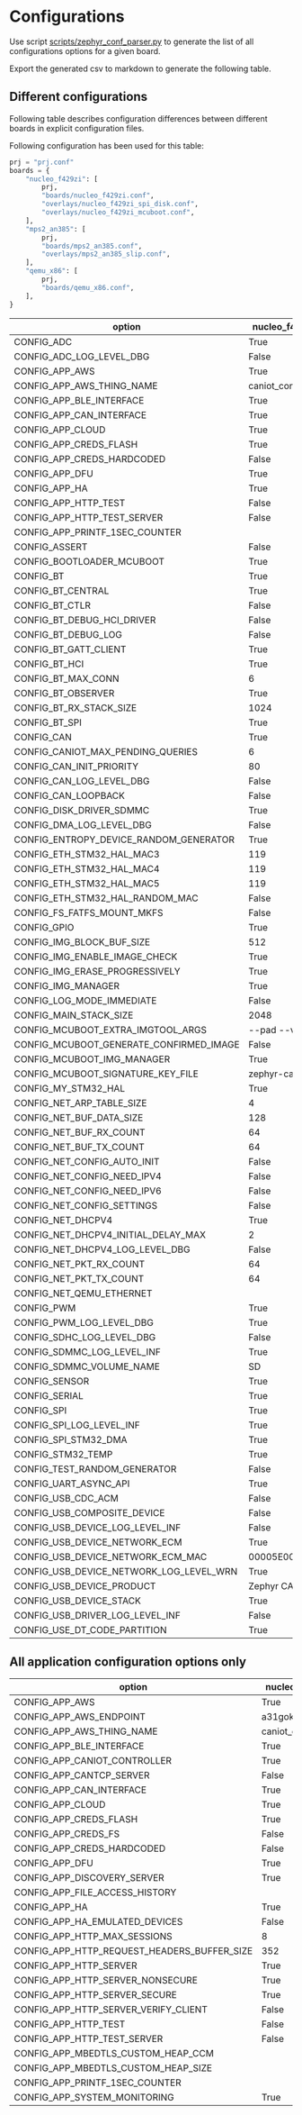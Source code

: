 # Configurations

Use script [scripts/zephyr_conf_parser.py](./scripts/zephyr_conf_parser.py) to
generate the list of all configurations options for a given board.

Export the generated csv to markdown to generate the following table.

## Different configurations

Following table describes configuration differences between different boards
in explicit configuration files.

Following configuration has been used for this table:

```python
prj = "prj.conf"
boards = {
    "nucleo_f429zi": [
        prj,
        "boards/nucleo_f429zi.conf",
        "overlays/nucleo_f429zi_spi_disk.conf",
        "overlays/nucleo_f429zi_mcuboot.conf",
    ],
    "mps2_an385": [
        prj,
        "boards/mps2_an385.conf",
        "overlays/mps2_an385_slip.conf",
    ],
    "qemu_x86": [
        prj,
        "boards/qemu_x86.conf",
    ],
}
```

|option                                 |nucleo_f429zi    |mps2_an385   |qemu_x86|
|---------------------------------------|-----------------|-------------|--------|
|CONFIG_ADC                             |True             |             |        |
|CONFIG_ADC_LOG_LEVEL_DBG               |False            |             |        |
|CONFIG_APP_AWS                         |True             |             |        |
|CONFIG_APP_AWS_THING_NAME              |caniot_controller|qemu_canio...|        |
|CONFIG_APP_BLE_INTERFACE               |True             |False        |False   |
|CONFIG_APP_CAN_INTERFACE               |True             |False        |False   |
|CONFIG_APP_CLOUD                       |True             |True         |False   |
|CONFIG_APP_CREDS_FLASH                 |True             |False        |False   |
|CONFIG_APP_CREDS_HARDCODED             |False            |True         |True    |
|CONFIG_APP_DFU                         |True             |             |        |
|CONFIG_APP_HA                          |True             |             |        |
|CONFIG_APP_HTTP_TEST                   |False            |True         |True    |
|CONFIG_APP_HTTP_TEST_SERVER            |False            |True         |True    |
|CONFIG_APP_PRINTF_1SEC_COUNTER         |                 |False        |        |
|CONFIG_ASSERT                          |False            |True         |True    |
|CONFIG_BOOTLOADER_MCUBOOT              |True             |             |        |
|CONFIG_BT                              |True             |             |        |
|CONFIG_BT_CENTRAL                      |True             |             |        |
|CONFIG_BT_CTLR                         |False            |             |        |
|CONFIG_BT_DEBUG_HCI_DRIVER             |False            |             |        |
|CONFIG_BT_DEBUG_LOG                    |False            |             |        |
|CONFIG_BT_GATT_CLIENT                  |True             |             |        |
|CONFIG_BT_HCI                          |True             |             |        |
|CONFIG_BT_MAX_CONN                     |6                |             |        |
|CONFIG_BT_OBSERVER                     |True             |             |        |
|CONFIG_BT_RX_STACK_SIZE                |1024             |             |        |
|CONFIG_BT_SPI                          |True             |             |        |
|CONFIG_CAN                             |True             |             |        |
|CONFIG_CANIOT_MAX_PENDING_QUERIES      |6                |12           |12      |
|CONFIG_CAN_INIT_PRIORITY               |80               |             |        |
|CONFIG_CAN_LOG_LEVEL_DBG               |False            |             |        |
|CONFIG_CAN_LOOPBACK                    |False            |             |        |
|CONFIG_DISK_DRIVER_SDMMC               |True             |             |        |
|CONFIG_DMA_LOG_LEVEL_DBG               |False            |             |        |
|CONFIG_ENTROPY_DEVICE_RANDOM_GENERATOR |True             |False        |False   |
|CONFIG_ETH_STM32_HAL_MAC3              |119              |             |        |
|CONFIG_ETH_STM32_HAL_MAC4              |119              |             |        |
|CONFIG_ETH_STM32_HAL_MAC5              |119              |             |        |
|CONFIG_ETH_STM32_HAL_RANDOM_MAC        |False            |             |        |
|CONFIG_FS_FATFS_MOUNT_MKFS             |False            |             |        |
|CONFIG_GPIO                            |True             |             |        |
|CONFIG_IMG_BLOCK_BUF_SIZE              |512              |             |        |
|CONFIG_IMG_ENABLE_IMAGE_CHECK          |True             |             |        |
|CONFIG_IMG_ERASE_PROGRESSIVELY         |True             |             |        |
|CONFIG_IMG_MANAGER                     |True             |             |        |
|CONFIG_LOG_MODE_IMMEDIATE              |False            |False        |True    |
|CONFIG_MAIN_STACK_SIZE                 |2048             |4096         |4096    |
|CONFIG_MCUBOOT_EXTRA_IMGTOOL_ARGS      |--pad --ve...    |             |        |
|CONFIG_MCUBOOT_GENERATE_CONFIRMED_IMAGE|False            |             |        |
|CONFIG_MCUBOOT_IMG_MANAGER             |True             |             |        |
|CONFIG_MCUBOOT_SIGNATURE_KEY_FILE      |zephyr-can...    |             |        |
|CONFIG_MY_STM32_HAL                    |True             |             |        |
|CONFIG_NET_ARP_TABLE_SIZE              |4                |             |        |
|CONFIG_NET_BUF_DATA_SIZE               |128              |236          |236     |
|CONFIG_NET_BUF_RX_COUNT                |64               |256          |128     |
|CONFIG_NET_BUF_TX_COUNT                |64               |256          |128     |
|CONFIG_NET_CONFIG_AUTO_INIT            |False            |True         |True    |
|CONFIG_NET_CONFIG_NEED_IPV4            |False            |True         |True    |
|CONFIG_NET_CONFIG_NEED_IPV6            |False            |True         |True    |
|CONFIG_NET_CONFIG_SETTINGS             |False            |True         |True    |
|CONFIG_NET_DHCPV4                      |True             |False        |False   |
|CONFIG_NET_DHCPV4_INITIAL_DELAY_MAX    |2                |             |        |
|CONFIG_NET_DHCPV4_LOG_LEVEL_DBG        |False            |             |        |
|CONFIG_NET_PKT_RX_COUNT                |64               |256          |128     |
|CONFIG_NET_PKT_TX_COUNT                |64               |256          |128     |
|CONFIG_NET_QEMU_ETHERNET               |                 |False        |        |
|CONFIG_PWM                             |True             |             |        |
|CONFIG_PWM_LOG_LEVEL_DBG               |True             |             |        |
|CONFIG_SDHC_LOG_LEVEL_DBG              |False            |             |        |
|CONFIG_SDMMC_LOG_LEVEL_INF             |True             |             |        |
|CONFIG_SDMMC_VOLUME_NAME               |SD               |             |        |
|CONFIG_SENSOR                          |True             |             |        |
|CONFIG_SERIAL                          |True             |             |        |
|CONFIG_SPI                             |True             |             |        |
|CONFIG_SPI_LOG_LEVEL_INF               |True             |             |        |
|CONFIG_SPI_STM32_DMA                   |True             |             |        |
|CONFIG_STM32_TEMP                      |True             |             |        |
|CONFIG_TEST_RANDOM_GENERATOR           |False            |True         |True    |
|CONFIG_UART_ASYNC_API                  |True             |             |        |
|CONFIG_USB_CDC_ACM                     |False            |             |        |
|CONFIG_USB_COMPOSITE_DEVICE            |False            |             |        |
|CONFIG_USB_DEVICE_LOG_LEVEL_INF        |False            |             |        |
|CONFIG_USB_DEVICE_NETWORK_ECM          |True             |             |        |
|CONFIG_USB_DEVICE_NETWORK_ECM_MAC      |00005E005301     |             |        |
|CONFIG_USB_DEVICE_NETWORK_LOG_LEVEL_WRN|True             |             |        |
|CONFIG_USB_DEVICE_PRODUCT              |Zephyr CAN...    |             |        |
|CONFIG_USB_DEVICE_STACK                |True             |             |        |
|CONFIG_USB_DRIVER_LOG_LEVEL_INF        |False            |             |        |
|CONFIG_USE_DT_CODE_PARTITION           |True             |             |        |



## All application configuration options only

|option                                     |nucleo_f429zi    |mps2_an385   |qemu_x86|
|-------------------------------------------|-----------------|-------------|--------|
|CONFIG_APP_AWS                             |True             |             |        |
|CONFIG_APP_AWS_ENDPOINT                    |a31gokdeok...    |a31gokdeok...|        |
|CONFIG_APP_AWS_THING_NAME                  |caniot_controller|qemu_canio...|        |
|CONFIG_APP_BLE_INTERFACE                   |True             |False        |False   |
|CONFIG_APP_CANIOT_CONTROLLER               |True             |True         |True    |
|CONFIG_APP_CANTCP_SERVER                   |False            |False        |False   |
|CONFIG_APP_CAN_INTERFACE                   |True             |False        |False   |
|CONFIG_APP_CLOUD                           |True             |True         |False   |
|CONFIG_APP_CREDS_FLASH                     |True             |False        |False   |
|CONFIG_APP_CREDS_FS                        |False            |False        |False   |
|CONFIG_APP_CREDS_HARDCODED                 |False            |True         |True    |
|CONFIG_APP_DFU                             |True             |             |        |
|CONFIG_APP_DISCOVERY_SERVER                |True             |True         |True    |
|CONFIG_APP_FILE_ACCESS_HISTORY             |                 |False        |False   |
|CONFIG_APP_HA                              |True             |             |        |
|CONFIG_APP_HA_EMULATED_DEVICES             |False            |False        |False   |
|CONFIG_APP_HTTP_MAX_SESSIONS               |8                |8            |8       |
|CONFIG_APP_HTTP_REQUEST_HEADERS_BUFFER_SIZE|352              |352          |352     |
|CONFIG_APP_HTTP_SERVER                     |True             |True         |True    |
|CONFIG_APP_HTTP_SERVER_NONSECURE           |True             |True         |True    |
|CONFIG_APP_HTTP_SERVER_SECURE              |True             |True         |True    |
|CONFIG_APP_HTTP_SERVER_VERIFY_CLIENT       |False            |False        |False   |
|CONFIG_APP_HTTP_TEST                       |False            |True         |True    |
|CONFIG_APP_HTTP_TEST_SERVER                |False            |True         |True    |
|CONFIG_APP_MBEDTLS_CUSTOM_HEAP_CCM         |                 |False        |False   |
|CONFIG_APP_MBEDTLS_CUSTOM_HEAP_SIZE        |                 |65536        |65536   |
|CONFIG_APP_PRINTF_1SEC_COUNTER             |                 |False        |        |
|CONFIG_APP_SYSTEM_MONITORING               |True             |True         |True    |
